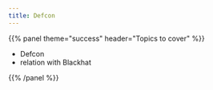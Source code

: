```yaml
---
title: Defcon
---
```



{{% panel theme="success" header="Topics to cover" %}}

 - Defcon
 - relation with Blackhat

{{% /panel %}}